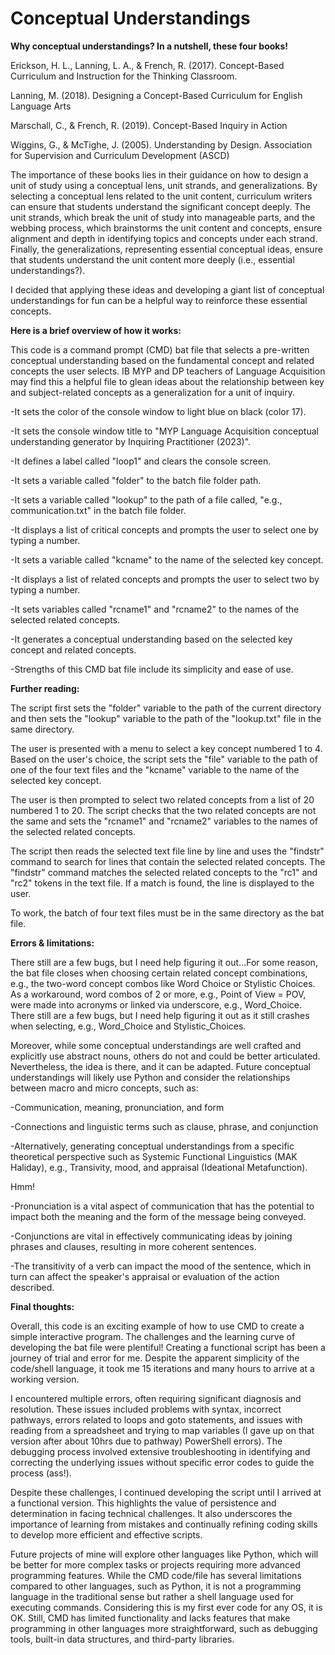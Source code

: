 # Conceptual Understandings

**Why conceptual understandings? In a nutshell, these four books!**

  Erickson, H. L., Lanning, L. A., & French, R. (2017). Concept-Based Curriculum and Instruction for the Thinking Classroom. 

  Lanning, M. (2018). Designing a Concept-Based Curriculum for English Language Arts

  Marschall, C., & French, R. (2019). Concept-Based Inquiry in Action 

  Wiggins, G., & McTighe, J. (2005). Understanding by Design. Association for Supervision and Curriculum Development (ASCD)

The importance of these books lies in their guidance on how to design a unit of study using a conceptual lens, unit strands, and generalizations. By selecting a conceptual lens related to the unit content, curriculum writers can ensure that students understand the significant concept deeply. The unit strands, which break the unit of study into manageable parts, and the webbing process, which brainstorms the unit content and concepts, ensure alignment and depth in identifying topics and concepts under each strand. Finally, the generalizations, representing essential conceptual ideas, ensure that students understand the unit content more deeply (i.e., essential understandings?). 

I decided that applying these ideas and developing a giant list of conceptual understandings for fun can be a helpful way to reinforce these essential concepts.

**Here is a brief overview of how it works:**

This code is a command prompt (CMD) bat file that selects a pre-written conceptual understanding based on the fundamental concept and related concepts the user selects. IB MYP and DP teachers of Language Acquisition may find this a helpful file to glean ideas about the relationship between key and subject-related concepts as a generalization for a unit of inquiry.

  -It sets the color of the console window to light blue on black (color 17).
  
  -It sets the console window title to "MYP Language Acquisition conceptual understanding generator by Inquiring Practitioner (2023)".
  
  -It defines a label called "loop1" and clears the console screen.
  
  -It sets a variable called "folder" to the batch file folder path.
  
  -It sets a variable called "lookup" to the path of a file called, "e.g., communication.txt" in the batch file folder.
  
  -It displays a list of critical concepts and prompts the user to select one by typing a number.
  
  -It sets a variable called "kcname" to the name of the selected key concept.
  
  -It displays a list of related concepts and prompts the user to select two by typing a number.
  
  -It sets variables called "rcname1" and "rcname2" to the names of the selected related concepts.
  
  -It generates a conceptual understanding based on the selected key concept and related concepts.
  
  -Strengths of this CMD bat file include its simplicity and ease of use.  

**Further reading:**

The script first sets the "folder" variable to the path of the current directory and then sets the "lookup" variable to the path of the "lookup.txt" file in the same directory. 

The user is presented with a menu to select a key concept numbered 1 to 4. Based on the user's choice, the script sets the "file" variable to the path of one of the four text files and the "kcname" variable to the name of the selected key concept.

The user is then prompted to select two related concepts from a list of 20 numbered 1 to 20. The script checks that the two related concepts are not the same and sets the "rcname1" and "rcname2" variables to the names of the selected related concepts.

The script then reads the selected text file line by line and uses the "findstr" command to search for lines that contain the selected related concepts. The "findstr" command matches the selected related concepts to the "rc1" and "rc2" tokens in the text file. If a match is found, the line is displayed to the user.

To work, the batch of four text files must be in the same directory as the bat file.

**Errors & limitations:**

There still are a few bugs, but I need help figuring it out...For some reason, the bat file closes when choosing certain related concept combinations, e.g., the two-word concept combos like Word Choice or Stylistic Choices. As a workaround, word combos of 2 or more, e.g., Point of View = POV, were made into acronyms or linked via underscore, e.g., Word_Choice. There still are a few bugs, but I need help figuring it out as it still crashes when selecting, e.g., Word_Choice and Stylistic_Choices. 

Moreover, while some conceptual understandings are well crafted and explicitly use abstract nouns, others do not and could be better articulated. Nevertheless, the idea is there, and it can be adapted. Future conceptual understandings will likely use Python and consider the relationships between macro and micro concepts, such as:

  -Communication, meaning, pronunciation, and form
  
  -Connections and linguistic terms such as clause, phrase, and conjunction
  
  -Alternatively, generating conceptual understandings from a specific theoretical perspective such as Systemic Functional Linguistics (MAK Haliday),       e.g., Transivity, mood, and appraisal (Ideational Metafunction). 

Hmm! 

  -Pronunciation is a vital aspect of communication that has the potential to impact both the meaning and the form of the message being conveyed. 
  
  -Conjunctions are vital in effectively communicating ideas by joining phrases and clauses, resulting in more coherent sentences.

  -The transitivity of a verb can impact the mood of the sentence, which in turn can affect the speaker's appraisal or evaluation of the action described.

**Final thoughts:**

Overall, this code is an exciting example of how to use CMD to create a simple interactive program. The challenges and the learning curve of developing the bat file were plentiful! Creating a functional script has been a journey of trial and error for me. Despite the apparent simplicity of the code/shell language, it took me 15 iterations and many hours to arrive at a working version.

I encountered multiple errors, often requiring significant diagnosis and resolution. These issues included problems with syntax, incorrect pathways, errors related to loops and goto statements, and issues with reading from a spreadsheet and trying to map variables (I gave up on that version after about 10hrs due to pathway) PowerShell errors). The debugging process involved extensive troubleshooting in identifying and correcting the underlying issues without specific error codes to guide the process (ass!). 

Despite these challenges, I continued developing the script until I  arrived at a functional version. This highlights the value of persistence and determination in facing technical challenges. It also underscores the importance of learning from mistakes and continually refining coding skills to develop more efficient and effective scripts.

Future projects of mine will explore other languages like Python, which will be better for more complex tasks or projects requiring more advanced programming features. While the CMD code/file has several limitations compared to other languages, such as Python, it is not a programming language in the traditional sense but rather a shell language used for executing commands. Considering this is my first ever code for any OS, it is OK. Still, CMD has limited functionality and lacks features that make programming in other languages more straightforward, such as debugging tools, built-in data structures, and third-party libraries. 
